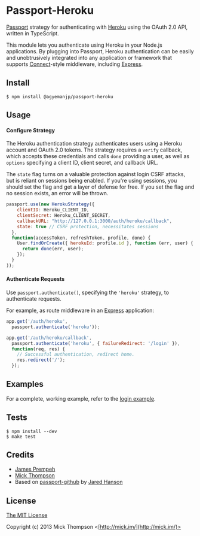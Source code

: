 # Passport-Heroku

[Passport](http://passportjs.org/) strategy for authenticating with [Heroku](https://heroku.com/)
using the OAuth 2.0 API, written in TypeScript.

This module lets you authenticate using Heroku in your Node.js applications. By plugging into Passport, Heroku authentication can be easily and unobtrusively integrated into any application or framework that supports [Connect](http://www.senchalabs.org/connect/)-style middleware, including [Express](http://expressjs.com/).

## Install

```no-highlight
$ npm install @agyemanjp/passport-heroku
```

## Usage

#### Configure Strategy

The Heroku authentication strategy authenticates users using a Heroku account and OAuth 2.0 tokens.  The strategy requires a `verify` callback, which accepts these credentials and calls `done` providing a user, as well as `options` specifying a client ID, client secret, and callback URL.

The `state` flag turns on a valuable protection against login CSRF attacks, but is reliant on sessions being enabled. If you're using sessions, you should set the flag and get a layer of defense for free. If you set the flag and no session exists, an error will be thrown.

```js
passport.use(new HerokuStrategy({
    clientID: Heroku_CLIENT_ID,
    clientSecret: Heroku_CLIENT_SECRET,
    callbackURL: "http://127.0.0.1:3000/auth/heroku/callback",
    state: true // CSRF protection, necessitates sessions
  },
  function(accessToken, refreshToken, profile, done) {
    User.findOrCreate({ herokuId: profile.id }, function (err, user) {
      return done(err, user);
    });
  }
));
```

#### Authenticate Requests

Use `passport.authenticate()`, specifying the `'heroku'` strategy, to authenticate requests.

For example, as route middleware in an [Express](http://expressjs.com/) application:

```js
app.get('/auth/heroku',
  passport.authenticate('heroku'));

app.get('/auth/heroku/callback',
  passport.authenticate('heroku', { failureRedirect: '/login' }),
  function(req, res) {
    // Successful authentication, redirect home.
    res.redirect('/');
  });
```

## Examples

For a complete, working example, refer to the [login example](https://github.com/agyemanjp/passport-heroku/tree/master/examples/login).

## Tests

```no-highlight
$ npm install --dev
$ make test
```


## Credits
  - [James Prempeh](http://github.com/agyemanjp)
  - [Mick Thompson](http://github.com/mick)
  - Based on [passport-github](http://github.com/jaredhanson/passport-github) by [Jared Hanson](http://github.com/jaredhanson)

## License

[The MIT License](http://opensource.org/licenses/MIT)

Copyright (c) 2013 Mick Thompson <[http://mick.im/](http://mick.im/)>
